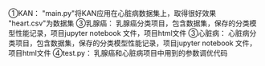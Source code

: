 ①KAN：
"main.py"将KAN应用在心脏病数据集上，取得很好效果
"heart.csv"为数据集
③乳腺癌：
乳腺癌分类项目，包含数据集，保存的分类模型性能记录，项目jupyter notebook 文件，项目html文件
③心脏病：
心脏病分类项目，包含数据集，保存的分类模型性能记录，项目jupyter notebook 文件，项目html文件
④test.py：
乳腺癌和心脏病项目中用到的参数调优代码
